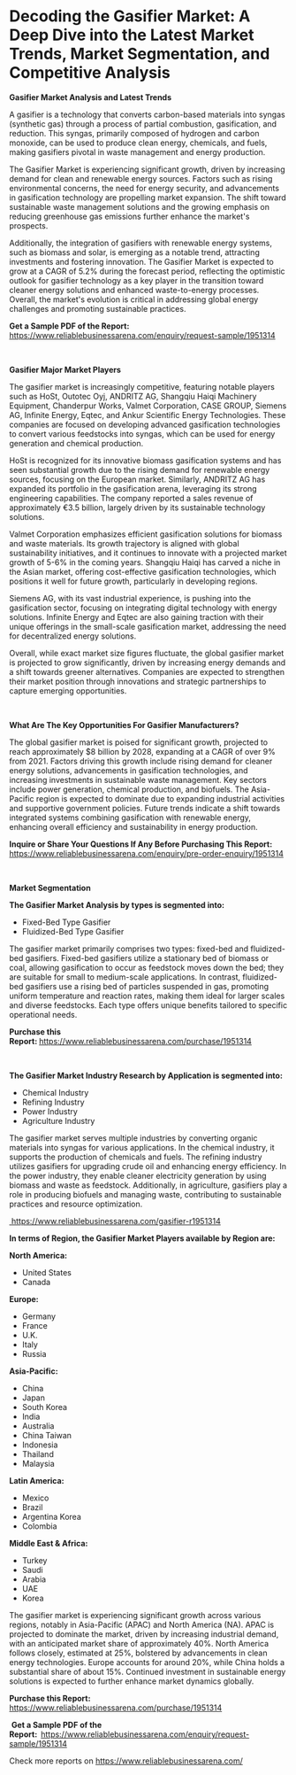 <p><h1>Decoding the Gasifier Market: A Deep Dive into the Latest Market Trends, Market Segmentation, and Competitive Analysis</h1></p><p><strong>Gasifier Market Analysis and Latest Trends</strong></p>
<p><p>A gasifier is a technology that converts carbon-based materials into syngas (synthetic gas) through a process of partial combustion, gasification, and reduction. This syngas, primarily composed of hydrogen and carbon monoxide, can be used to produce clean energy, chemicals, and fuels, making gasifiers pivotal in waste management and energy production.</p><p>The Gasifier Market is experiencing significant growth, driven by increasing demand for clean and renewable energy sources. Factors such as rising environmental concerns, the need for energy security, and advancements in gasification technology are propelling market expansion. The shift toward sustainable waste management solutions and the growing emphasis on reducing greenhouse gas emissions further enhance the market's prospects.</p><p>Additionally, the integration of gasifiers with renewable energy systems, such as biomass and solar, is emerging as a notable trend, attracting investments and fostering innovation. The Gasifier Market is expected to grow at a CAGR of 5.2% during the forecast period, reflecting the optimistic outlook for gasifier technology as a key player in the transition toward cleaner energy solutions and enhanced waste-to-energy processes. Overall, the market's evolution is critical in addressing global energy challenges and promoting sustainable practices.</p></p>
<p><strong>Get a Sample PDF of the Report:&nbsp;</strong> <a href="https://www.reliablebusinessarena.com/enquiry/request-sample/1951314?utm_campaign=2458&utm_medium=2&utm_source=Github&utm_content=ia&utm_term=16022025&utm_id=gasifier">https://www.reliablebusinessarena.com/enquiry/request-sample/1951314</a></p>
<p>&nbsp;</p>
<p><strong>Gasifier Major Market Players</strong></p>
<p><p>The gasifier market is increasingly competitive, featuring notable players such as HoSt, Outotec Oyj, ANDRITZ AG, Shangqiu Haiqi Machinery Equipment, Chanderpur Works, Valmet Corporation, CASE GROUP, Siemens AG, Infinite Energy, Eqtec, and Ankur Scientific Energy Technologies. These companies are focused on developing advanced gasification technologies to convert various feedstocks into syngas, which can be used for energy generation and chemical production.</p><p>HoSt is recognized for its innovative biomass gasification systems and has seen substantial growth due to the rising demand for renewable energy sources, focusing on the European market. Similarly, ANDRITZ AG has expanded its portfolio in the gasification arena, leveraging its strong engineering capabilities. The company reported a sales revenue of approximately €3.5 billion, largely driven by its sustainable technology solutions.</p><p>Valmet Corporation emphasizes efficient gasification solutions for biomass and waste materials. Its growth trajectory is aligned with global sustainability initiatives, and it continues to innovate with a projected market growth of 5-6% in the coming years. Shangqiu Haiqi has carved a niche in the Asian market, offering cost-effective gasification technologies, which positions it well for future growth, particularly in developing regions.</p><p>Siemens AG, with its vast industrial experience, is pushing into the gasification sector, focusing on integrating digital technology with energy solutions. Infinite Energy and Eqtec are also gaining traction with their unique offerings in the small-scale gasification market, addressing the need for decentralized energy solutions.</p><p>Overall, while exact market size figures fluctuate, the global gasifier market is projected to grow significantly, driven by increasing energy demands and a shift towards greener alternatives. Companies are expected to strengthen their market position through innovations and strategic partnerships to capture emerging opportunities.</p></p>
<p>&nbsp;</p>
<p><strong>What Are The Key Opportunities For Gasifier Manufacturers?</strong></p>
<p><p>The global gasifier market is poised for significant growth, projected to reach approximately $8 billion by 2028, expanding at a CAGR of over 9% from 2021. Factors driving this growth include rising demand for cleaner energy solutions, advancements in gasification technologies, and increasing investments in sustainable waste management. Key sectors include power generation, chemical production, and biofuels. The Asia-Pacific region is expected to dominate due to expanding industrial activities and supportive government policies. Future trends indicate a shift towards integrated systems combining gasification with renewable energy, enhancing overall efficiency and sustainability in energy production.</p></p>
<p><strong>Inquire or Share Your Questions If Any Before Purchasing This Report:</strong> <a href="https://www.reliablebusinessarena.com/enquiry/pre-order-enquiry/1951314?utm_campaign=2458&utm_medium=2&utm_source=Github&utm_content=ia&utm_term=16022025&utm_id=gasifier">https://www.reliablebusinessarena.com/enquiry/pre-order-enquiry/1951314</a></p>
<p>&nbsp;</p>
<p><strong>Market Segmentation</strong></p>
<p><strong>The Gasifier Market Analysis by types is segmented into:</strong></p>
<p><ul><li>Fixed-Bed Type Gasifier</li><li>Fluidized-Bed Type Gasifier</li></ul></p>
<p><p>The gasifier market primarily comprises two types: fixed-bed and fluidized-bed gasifiers. Fixed-bed gasifiers utilize a stationary bed of biomass or coal, allowing gasification to occur as feedstock moves down the bed; they are suitable for small to medium-scale applications. In contrast, fluidized-bed gasifiers use a rising bed of particles suspended in gas, promoting uniform temperature and reaction rates, making them ideal for larger scales and diverse feedstocks. Each type offers unique benefits tailored to specific operational needs.</p></p>
<p><strong>Purchase this Report:&nbsp;</strong><a href="https://www.reliablebusinessarena.com/purchase/1951314?utm_campaign=2458&utm_medium=2&utm_source=Github&utm_content=ia&utm_term=16022025&utm_id=gasifier">https://www.reliablebusinessarena.com/purchase/1951314</a></p>
<p>&nbsp;</p>
<p><strong>The Gasifier Market Industry Research by Application is segmented into:</strong></p>
<p><ul><li>Chemical Industry</li><li>Refining Industry</li><li>Power Industry</li><li>Agriculture Industry</li></ul></p>
<p><p>The gasifier market serves multiple industries by converting organic materials into syngas for various applications. In the chemical industry, it supports the production of chemicals and fuels. The refining industry utilizes gasifiers for upgrading crude oil and enhancing energy efficiency. In the power industry, they enable cleaner electricity generation by using biomass and waste as feedstock. Additionally, in agriculture, gasifiers play a role in producing biofuels and managing waste, contributing to sustainable practices and resource optimization.</p></p>
<p><a href="https://www.reliablebusinessarena.com/gasifier-r1951314?utm_campaign=2458&utm_medium=2&utm_source=Github&utm_content=ia&utm_term=16022025&utm_id=gasifier">&nbsp;https://www.reliablebusinessarena.com/gasifier-r1951314</a></p>
<p><strong>In terms of Region, the Gasifier Market Players available by Region are:</strong></p>
<p>
    <p> <strong> North America: </strong>
        <ul>
            <li>United States</li>
            <li>Canada</li>
        </ul>
        </p> 
    <p> <strong> Europe: </strong>
        <ul>
            <li>Germany</li>
            <li>France</li>
            <li>U.K.</li>
            <li>Italy</li>
            <li>Russia</li>
        </ul>
        </p> 
    <p> <strong> Asia-Pacific: </strong>
        <ul>
            <li>China</li>
            <li>Japan</li>
            <li>South Korea</li>
            <li>India</li>
            <li>Australia</li>
            <li>China Taiwan</li>
            <li>Indonesia</li>
            <li>Thailand</li>
            <li>Malaysia</li>
        </ul>
        </p> 
    <p> <strong> Latin America: </strong>
        <ul>
            <li>Mexico</li>
            <li>Brazil</li>
            <li>Argentina Korea</li>
            <li>Colombia</li>
        </ul>
        </p> 
    <p> <strong> Middle East & Africa: </strong>
        <ul>
            <li>Turkey</li>
            <li>Saudi</li>
            <li>Arabia</li>
            <li>UAE</li>
            <li>Korea</li>
        </ul>
    </p>
    </p>
<p><p>The gasifier market is experiencing significant growth across various regions, notably in Asia-Pacific (APAC) and North America (NA). APAC is projected to dominate the market, driven by increasing industrial demand, with an anticipated market share of approximately 40%. North America follows closely, estimated at 25%, bolstered by advancements in clean energy technologies. Europe accounts for around 20%, while China holds a substantial share of about 15%. Continued investment in sustainable energy solutions is expected to further enhance market dynamics globally.</p></p>
<p><strong>Purchase this Report: </strong><a href="https://www.reliablebusinessarena.com/purchase/1951314?utm_campaign=2458&utm_medium=2&utm_source=Github&utm_content=ia&utm_term=16022025&utm_id=gasifier">https://www.reliablebusinessarena.com/purchase/1951314</a></p>
<p>&nbsp;<strong>Get a Sample PDF of the Report:&nbsp;&nbsp;</strong><a href="https://www.reliablebusinessarena.com/enquiry/request-sample/1951314?utm_campaign=2458&utm_medium=2&utm_source=Github&utm_content=ia&utm_term=16022025&utm_id=gasifier">https://www.reliablebusinessarena.com/enquiry/request-sample/1951314</a></p>
<p><strong></strong></p>
<p>Check more reports on <a href="https://www.reliablebusinessarena.com/?utm_campaign=2458&utm_medium=2&utm_source=Github&utm_content=ia&utm_term=16022025&utm_id=gasifier">https://www.reliablebusinessarena.com/</a></p>